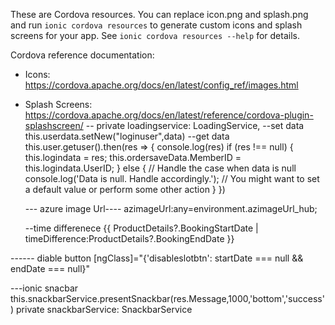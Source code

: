 These are Cordova resources. You can replace icon.png and splash.png and run
`ionic cordova resources` to generate custom icons and splash screens for your
app. See `ionic cordova resources --help` for details.

Cordova reference documentation:

- Icons: https://cordova.apache.org/docs/en/latest/config_ref/images.html
- Splash Screens: https://cordova.apache.org/docs/en/latest/reference/cordova-plugin-splashscreen/
-- private loadingservice: LoadingService,
--set data
this.userdata.setNew("loginuser",data)
--get data
   this.user.getuser().then(res => {
      console.log(res)
      if (res !== null) {
        this.logindata = res;
        this.ordersaveData.MemberID = this.logindata.UserID;
      } else {
        // Handle the case when data is null
        console.log('Data is null. Handle accordingly.');
        // You might want to set a default value or perform some other action
      }
    })

  --- azure image Url----
   azimageUrl:any=environment.azimageUrl_hub;

  --time differenece
    {{ ProductDetails?.BookingStartDate | timeDifference:ProductDetails?.BookingEndDate }} 

------ diable button
 [ngClass]="{'disableslotbtn': startDate === null && endDate === null}"

 ---ionic snacbar
  this.snackbarService.presentSnackbar(res.Message,1000,'bottom','success')
private snackbarService: SnackbarService
